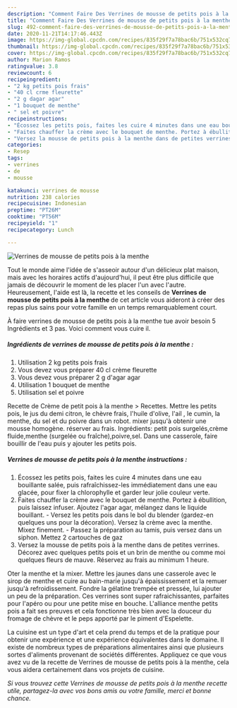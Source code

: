 ```yaml
---
description: "Comment Faire Des Verrines de mousse de petits pois à la menthe"
title: "Comment Faire Des Verrines de mousse de petits pois à la menthe"
slug: 492-comment-faire-des-verrines-de-mousse-de-petits-pois-a-la-menthe
date: 2020-11-21T14:17:46.443Z
image: https://img-global.cpcdn.com/recipes/835f29f7a78bac6b/751x532cq70/verrines-de-mousse-de-petits-pois-a-la-menthe-photo-principale-de-la-recette.jpg
thumbnail: https://img-global.cpcdn.com/recipes/835f29f7a78bac6b/751x532cq70/verrines-de-mousse-de-petits-pois-a-la-menthe-photo-principale-de-la-recette.jpg
cover: https://img-global.cpcdn.com/recipes/835f29f7a78bac6b/751x532cq70/verrines-de-mousse-de-petits-pois-a-la-menthe-photo-principale-de-la-recette.jpg
author: Marion Ramos
ratingvalue: 3.8
reviewcount: 6
recipeingredient:
- "2 kg petits pois frais"
- "40 cl crme fleurette"
- "2 g dagar agar"
- "1 bouquet de menthe"
- " sel et poivre"
recipeinstructions:
- "Écossez les petits pois, faites les cuire 4 minutes dans une eau bouillante salée, puis rafraîchissez-les immédiatement dans une eau glacée, pour fixer la chlorophylle et garder leur jolie couleur verte."
- "Faites chauffer la crème avec le bouquet de menthe. Portez à ébullition, puis laissez infuser. Ajoutez l&#39;agar agar, mélangez dans le liquide bouillant. Versez les petits pois dans le bol du blender (gardez-en quelques uns pour la décoration). Versez la crème avec la menthe. Mixez finement. Passez la préparation au tamis, puis versez dans un siphon. Mettez 2 cartouches de gaz"
- "Versez la mousse de petits pois à la menthe dans de petites verrines. Décorez avec quelques petits pois et un brin de menthe ou comme moi quelques fleurs de mauve. Réservez au frais au minimum 1 heure."
categories:
- Resep
tags:
- verrines
- de
- mousse

katakunci: verrines de mousse 
nutrition: 238 calories
recipecuisine: Indonesian
preptime: "PT26M"
cooktime: "PT56M"
recipeyield: "1"
recipecategory: Lunch

---
```



![Verrines de mousse de petits pois à la menthe](https://img-global.cpcdn.com/recipes/835f29f7a78bac6b/751x532cq70/verrines-de-mousse-de-petits-pois-a-la-menthe-photo-principale-de-la-recette.jpg)

Tout le monde aime l'idée de s'asseoir autour d'un délicieux plat maison, mais avec les horaires actifs d'aujourd'hui, il peut être plus difficile que jamais de découvrir le moment de les placer l'un avec l'autre. Heureusement, l'aide est là, la recette et les conseils de <strong> Verrines de mousse de petits pois à la menthe </strong> de cet article vous aideront à créer des repas plus sains pour votre famille en un temps remarquablement court.

<!--inarticleads1-->

À faire verrines de mousse de petits pois à la menthe tue avoir besoin 5 Ingrédients et 3 pas. Voici comment vous cuire il.

##### Ingrédients de verrines de mousse de petits pois à la menthe :

1. Utilisation 2 kg petits pois frais
1. Vous devez vous préparer 40 cl crème fleurette
1. Vous devez vous préparer 2 g d&#39;agar agar
1. Utilisation 1 bouquet de menthe
1. Utilisation  sel et poivre


Recette de Crème de petit pois à la menthe &gt; Recettes. Mettre les petits pois, le jus du demi citron, le chèvre frais, l&#39;huile d&#39;olive, l&#39;ail , le cumin, la menthe, du sel et du poivre dans un robot. mixer jusqu&#39;à obtenir une mousse homogène. réserver au frais. Ingrédients: petit pois surgelés,crème fluide,menthe (surgelée ou fraîche),poivre,sel. Dans une casserole, faire bouillir de l&#39;eau puis y ajouter les petits pois. 

<!--inarticleads2-->

##### Verrines de mousse de petits pois à la menthe instructions :

1. Écossez les petits pois, faites les cuire 4 minutes dans une eau bouillante salée, puis rafraîchissez-les immédiatement dans une eau glacée, pour fixer la chlorophylle et garder leur jolie couleur verte.
1. Faites chauffer la crème avec le bouquet de menthe. Portez à ébullition, puis laissez infuser. Ajoutez l&#39;agar agar, mélangez dans le liquide bouillant. - Versez les petits pois dans le bol du blender (gardez-en quelques uns pour la décoration). Versez la crème avec la menthe. Mixez finement. - Passez la préparation au tamis, puis versez dans un siphon. Mettez 2 cartouches de gaz
1. Versez la mousse de petits pois à la menthe dans de petites verrines. Décorez avec quelques petits pois et un brin de menthe ou comme moi quelques fleurs de mauve. Réservez au frais au minimum 1 heure.


Oter la menthe et la mixer. Mettre les jaunes dans une casserole avec le sirop de menthe et cuire au bain-marie jusqu&#39;à épaississement et la remuer jusqu&#39;à refroidissement. Fondre la gélatine trempée et pressée, lui ajouter un peu de la préparation. Ces verrines sont super rafraichissantes, parfaites pour l&#39;apéro ou pour une petite mise en bouche. L&#39;alliance menthe petits pois a fait ses preuves et cela fonctionne très bien avec la douceur du fromage de chèvre et le peps apporté par le piment d&#39;Espelette. 

<!--inarticleads1-->

<p>
La cuisine est un type d'art et cela prend du temps et de la pratique pour obtenir une expérience et une expérience équivalentes dans le domaine. Il existe de nombreux types de préparations alimentaires ainsi que plusieurs sortes d'aliments provenant de sociétés différentes. Appliquez ce que vous avez vu de la recette de Verrines de mousse de petits pois à la menthe, cela vous aidera certainement dans vos projets de cuisine.
</p>

<p>
<i>Si vous trouvez cette Verrines de mousse de petits pois à la menthe recette utile, partagez-la avec vos bons amis ou votre famille, merci et bonne chance.</i>
</p>
